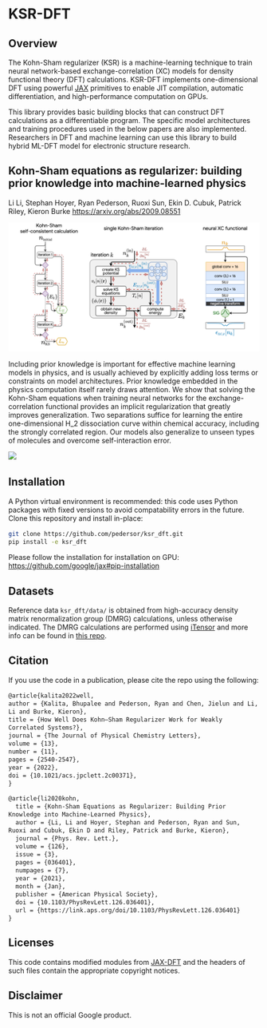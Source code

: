# KSR-DFT

## Overview

The Kohn-Sham regularizer (KSR) is a machine-learning technique to train neural network-based exchange-correlation (XC) models for density functional theory (DFT) calculations. KSR-DFT implements one-dimensional DFT using powerful [JAX](https://github.com/google/jax) primitives to enable JIT compilation, automatic differentiation, and high-performance computation on GPUs.

This library provides basic building blocks that can construct DFT calculations
as a differentiable program. The specific model architectures and training procedures used in the below papers are also implemented. Researchers in DFT and machine learning can use this library to build hybrid ML-DFT model for electronic structure research.

## Kohn-Sham equations as regularizer: building prior knowledge into machine-learned physics

Li Li, Stephan Hoyer, Ryan Pederson, Ruoxi Sun, Ekin D. Cubuk, Patrick Riley, Kieron Burke
https://arxiv.org/abs/2009.08551

![](ks_1_column.png)

Including prior knowledge is important for effective machine learning models in physics, and is usually achieved by explicitly adding loss terms or constraints on model architectures. Prior knowledge embedded in the physics computation itself rarely draws attention. We show that solving the Kohn-Sham equations when training neural networks for the exchange-correlation functional provides an implicit regularization that greatly improves generalization. Two separations suffice for learning the entire one-dimensional H_2 dissociation curve within chemical accuracy, including the strongly correlated region. Our models also generalize to unseen types of molecules and overcome self-interaction error.

![](https://storage.googleapis.com/gresearch/jax_dft/demo-loop.gif)

## Installation

A Python virtual environment is recommended: this code uses Python packages with fixed versions to avoid compatability errors in the future. Clone this repository and install in-place:

```bash
git clone https://github.com/pedersor/ksr_dft.git
pip install -e ksr_dft
```

Please follow the installation for installation on GPU: https://github.com/google/jax#pip-installation

## Datasets

Reference data `ksr_dft/data/` is obtained from high-accuracy density matrix renormalization group (DMRG) calculations, unless otherwise indicated. The DMRG calculations are performed using [iTensor](https://github.com/ITensor/ITensor/tree/v2) and more info can be found in [this repo](https://github.com/pedersor/DFT_1d/tree/master/DMRG_1d).

## Citation

If you use the code in a publication, please cite the repo using the following:

```
@article{kalita2022well,
author = {Kalita, Bhupalee and Pederson, Ryan and Chen, Jielun and Li, Li and Burke, Kieron},
title = {How Well Does Kohn–Sham Regularizer Work for Weakly Correlated Systems?},
journal = {The Journal of Physical Chemistry Letters},
volume = {13},
number = {11},
pages = {2540-2547},
year = {2022},
doi = {10.1021/acs.jpclett.2c00371},
}
```


```
@article{li2020kohn,
  title = {Kohn-Sham Equations as Regularizer: Building Prior Knowledge into Machine-Learned Physics},
  author = {Li, Li and Hoyer, Stephan and Pederson, Ryan and Sun, Ruoxi and Cubuk, Ekin D and Riley, Patrick and Burke, Kieron},
  journal = {Phys. Rev. Lett.},
  volume = {126},
  issue = {3},
  pages = {036401},
  numpages = {7},
  year = {2021},
  month = {Jan},
  publisher = {American Physical Society},
  doi = {10.1103/PhysRevLett.126.036401},
  url = {https://link.aps.org/doi/10.1103/PhysRevLett.126.036401}
}
```


## Licenses
This code contains modified modules from [JAX-DFT](https://github.com/google-research/google-research/tree/master/jax_dft) and the headers of such files contain the appropriate copyright notices.

## Disclaimer

This is not an official Google product.